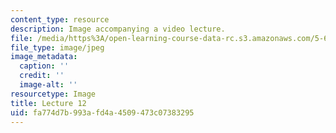 ```yaml
---
content_type: resource
description: Image accompanying a video lecture.
file: /media/https%3A/open-learning-course-data-rc.s3.amazonaws.com/5-60-thermodynamics-kinetics-spring-2008/fa774d7b993afd4a4509473c07383295_lec12_th.jpg
file_type: image/jpeg
image_metadata:
  caption: ''
  credit: ''
  image-alt: ''
resourcetype: Image
title: Lecture 12
uid: fa774d7b-993a-fd4a-4509-473c07383295
---
```

